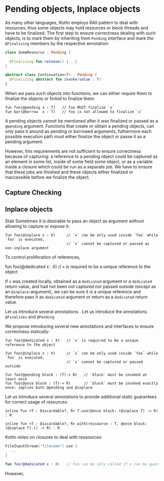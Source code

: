 Pending objects, Inplace objects 
================================

As many other languages, Kotlin employs RAII pattern to deal with resources, thus some objects may hold resources or block threads and have to be finalized. The first step to ensure correctness dealing with such objects, is to mark them by inheriting from `Pending` interface and mark the `@Finalizing` members by the respective annotation:
```kotlin
class SomeResource : Pending {
  ...
  @Finalizing fun release() {...}
}

abstract class Continuation<T> : Pending {
  @Finalizing abstract fun invoke(value : T)
}
```

When we pass such objects into functions, we can either require them to finalize the objects or forbid to finalize them:
```
fun foo(@pending x : T)   // foo MUST finalize `x`
fun bar(@borrow  x : T)   // foo is not allowed to finalize `x`
```

A pending objects cannot be mentioned after it was finalized or passed as a `@pending` argument. Functions that create or obtain a pending objects, can only pass it around as pending or borrowed arguments, futhermore each possible execution path must either finalize the object or passe it as a pending argument.

However, this requirements are not sufficient to ensure correctness because of capturing: a reference to a pending object could be captured as an element in some list, inside of some field some object, or as a variable inside a closure which could be run as a separate job. We have to ensure that these jobs are finished and these objects either finalized or inaccessible before we finalize the object.

Capture Checking
----------------




Inplace objects
---------------


Stati
Sometimes it is desirable to pass an object as argument without allowing to capture or expose it:
```
fun foo(@inplace x : X)     // `x` can be only used inside `foo` while `foo` is executed,
                            // `x` cannot be captured or passed as non-inplace argument
```

To control proliferation of references, 

fun foo(@dedicated x : X)   // `x` is required to be a unique reference to the object



If `x` was created locally, obtained as a `dedicated` argument or a `dedicated` return value, and had not been not captured nor passed outside (except as an `@inplace`-argument), we can be sure it is a unique reference and therefore pass it as `dedicated` argument or return as a `dedicated` return value.





Let us introduce several annotations . 
Let us introduce the annotations `@Finalizes` and `@Pending`

We propose introducing several new annotations and interfaces to ensure correctness statically:
```
fun foo(@dedicated x : X)   // `x` is required to be a unique reference to the object

fun foo(@inplace x : X)     // `x` can be only used inside `foo` while `foo` is executed,
                            // `x` cannot be captured or passed outside

fun foo(@pending block : (T)-> R)   // `block` must be invoked at least once
fun foo(@once block : (T)-> R)      // `block` must be invoked exactly once: implies both @pending and @inplace
```




Let us introduce several annotations to provide additional static guarantees for correct usage of resources:
```
inline fun <T : Discardable?, R> T.use(@once block: (@inplace T) -> R) : R

inline fun <T : Discardable?, R> with(ressource : T, @once block: (@inplace T).() -> R) : R
```


Kotlin relies on closures to deal with ressources:
```kotlin
FileInputStream("filename").use {
  ...
}

fun foo(@dedicated x : X)   // Foo can be only called if x can be guaranteed to be a 
```

However, 
